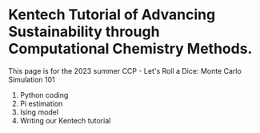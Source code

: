 # Kentech Tutorial of Advancing Sustainability through Computational Chemistry Methods.
This page is for the 2023 summer CCP - Let's Roll a Dice: Monte Carlo Simulation 101

1. Python coding
2. Pi estimation
3. Ising model
4. Writing our Kentech tutorial
